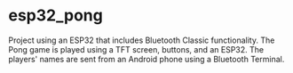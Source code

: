 # esp32_pong
Project using an ESP32 that includes Bluetooth Classic functionality. The Pong game is played using a TFT screen, buttons, and an ESP32. The players' names are sent from an Android phone using a Bluetooth Terminal.
